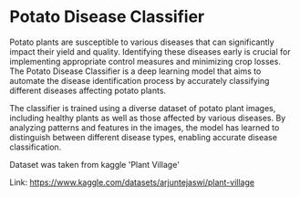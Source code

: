 # Potato Disease Classifier

Potato plants are susceptible to various diseases that can significantly impact their yield and quality. Identifying these diseases early is crucial for implementing appropriate control measures and minimizing crop losses. The Potato Disease Classifier is a deep learning model that aims to automate the disease identification process by accurately classifying different diseases affecting potato plants.

The classifier is trained using a diverse dataset of potato plant images, including healthy plants as well as those affected by various diseases. By analyzing patterns and features in the images, the model has learned to distinguish between different disease types, enabling accurate disease classification.

Dataset was taken from kaggle 'Plant Village'

Link: https://www.kaggle.com/datasets/arjuntejaswi/plant-village
